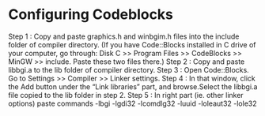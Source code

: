 # Configuring Codeblocks
Step 1 : Copy and paste graphics.h and winbgim.h files into the include folder of compiler directory. (If you have Code::Blocks installed in C drive of your computer, go through: Disk C >> Program Files >> CodeBlocks >> MinGW >> include. Paste these two files there.)
Step 2 : Copy and paste libbgi.a to the lib folder of compiler directory.
Step 3 : Open Code::Blocks. Go to Settings >> Compiler >> Linker settings.
Step 4 : In that window, click the Add button under the “Link libraries” part, and browse.Select the libbgi.a file copied to the lib folder in step 2.
Step 5 : In right part (ie. other linker options) paste commands
-lbgi -lgdi32 -lcomdlg32 -luuid -loleaut32 -lole32
